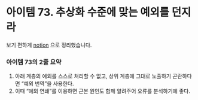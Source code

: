 # 아이템 73. 추상화 수준에 맞는 예외를 던지라

보기 편하게 [notion](https://obtainable-poppyseed-72e.notion.site/item-73-10412371269d459e87e2f0743b694b91?pvs=4) 으로 정리했습니다.

### 아이템 73의 2줄 요약
1. 아래 계층의 예외를 스스로 처리할 수 없고, 상위 계층에 그대로 노출하기 곤란하다면 “예외 번역”을 사용한다.
2. 이때 “예외 연쇄”를 이용하면 근본 원인도 함께 알려주어 오류를 분석하기에 좋다.
